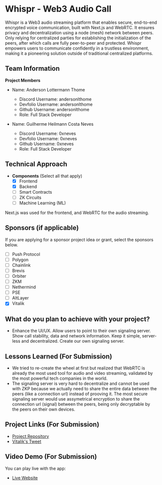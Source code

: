 # Whispr - Web3 Audio Call

Whispr is a Web3 audio streaming platform that enables secure, end-to-end encrypted voice communication, built with Next.js and WebRTC. It ensures privacy and decentralization using a node (mesh) network between peers. Only relying for centralized parties for establishing the initialization of the peers, after which calls are fully peer-to-peer and protected. Whispr empowers users to communicate confidently in a trustless environment, making it a pioneering solution outside of traditional centralized platforms.

## Team Information

**Project Members**

- Name: Anderson Lottermann Thome
  - Discord Username: andersonlthome
  - Devfolio Username: andersonlthome
  - Github Username: andersonlthome
  - Role: Full Stack Developer

- Name: Guilherme Heilmann Costa Neves
  - Discord Username: 0xneves
  - Devfolio Username: 0xneves
  - Github Username: 0xneves
  - Role: Full Stack Developer

## Technical Approach

- **Components** (Select all that apply)
  - [x] Frontend
  - [x] Backend
  - [ ] Smart Contracts
  - [ ] ZK Circuits
  - [ ] Machine Learning (ML)

Next.js was used for the frontend, and WebRTC for the audio streaming.

## Sponsors (if applicable)

If you are applying for a sponsor project idea or grant, select the sponsors below.

- [ ] Push Protocol
- [ ] Polygon
- [ ] Chainlink
- [ ] Brevis
- [ ] Orbiter
- [ ] ZKM
- [ ] Nethermind
- [ ] PSE
- [ ] AltLayer
- [x] Vitalik

## What do you plan to achieve with your project?

- Enhance the UI/UX. Allow users to point to their own signaling server. Show call stability, data and network information. Keep it simple, server-less and decentralized. Create our own signaling server.

## Lessons Learned (For Submission)

- We tried to re-create the wheel at first but realized that WebRTC is already the most used tool for audio and video streaming, validated by the most powerful tech companies in the world. 
- The signaling server is very hard to decentralize and cannot be used with ZKP because we actually need to share the entire data between the peers (like a connection url) instead of prooving it. The most secure signaling server would use assymetrical encryption to share the connection url (signal) between the peers, being only decryptable by the peers on their own devices.

## Project Links (For Submission)

- [Project Repository](https://github.com/ZKPhone/whispr)
- [Vitalik's Tweet](https://x.com/VitalikButerin/status/1841754432154874142)

## Video Demo (For Submission)

You can play live with the app:

- [Live Website](https://whispr-two.vercel.app/)
